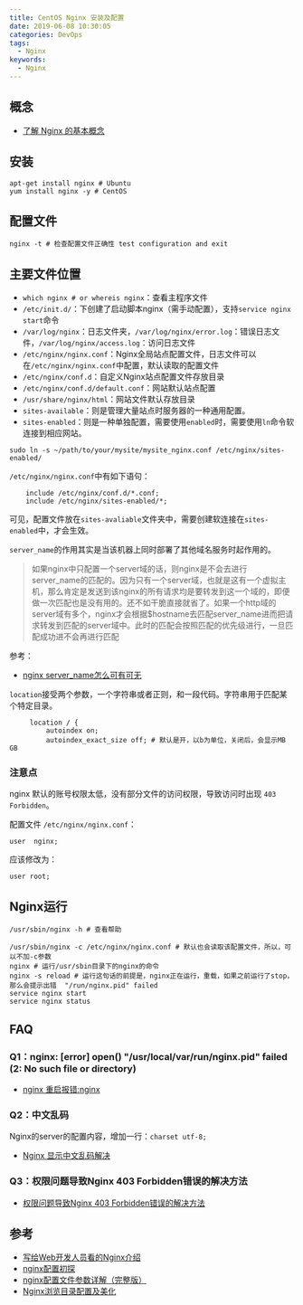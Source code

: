 ```yaml
---
title: CentOS Nginx 安装及配置
date: 2019-06-08 10:30:05
categories: DevOps
tags:
  - Nginx
keywords:
  - Nginx
---
```


## 概念

- [了解 Nginx 的基本概念](http://huang-jerryc.com/2016/10/14/%E4%BA%86%E8%A7%A3%20Nginx%20%E7%9A%84%E5%9F%BA%E6%9C%AC%E6%A6%82%E5%BF%B5/)

## 安装

```shell
apt-get install nginx # Ubuntu
yum install nginx -y # CentOS
```

<!-- more -->

## 配置文件

```shell
nginx -t # 检查配置文件正确性 test configuration and exit
```

## 主要文件位置

- `which nginx # or whereis nginx`：查看主程序文件
- `/etc/init.d/`：下创建了启动脚本nginx（需手动配置），支持`service nginx start`命令
- `/var/log/nginx`：日志文件夹，`/var/log/nginx/error.log`：错误日志文件，`/var/log/nginx/access.log`：访问日志文件
- `/etc/nginx/nginx.conf`：Nginx全局站点配置文件，日志文件可以在`/etc/nginx/nginx.conf`中配置，默认读取的配置文件
- `/etc/nginx/conf.d`：自定义Nginx站点配置文件存放目录
- `/etc/nginx/conf.d/default.conf`：网站默认站点配置
- `/usr/share/nginx/html`：网站文件默认存放目录
- `sites-available`：则是管理大量站点时服务器的一种通用配置。
- `sites-enabled`：则是一种单独配置，需要使用`enabled`时，需要使用`ln`命令软连接到相应网站。

```
sudo ln -s ~/path/to/your/mysite/mysite_nginx.conf /etc/nginx/sites-enabled/
```

`/etc/nginx/nginx.conf`中有如下语句：
```
	include /etc/nginx/conf.d/*.conf;
	include /etc/nginx/sites-enabled/*;
```
可见，配置文件放在`sites-avaliable`文件夹中，需要创建软连接在`sites-enabled`中，才会生效。

`server_name`的作用其实是当该机器上同时部署了其他域名服务时起作用的。

> 如果nginx中只配置一个server域的话，则nginx是不会去进行server_name的匹配的。因为只有一个server域，也就是这有一个虚拟主机，那么肯定是发送到该nginx的所有请求均是要转发到这一个域的，即便做一次匹配也是没有用的。还不如干脆直接就省了。如果一个http域的server域有多个，nginx才会根据$hostname去匹配server_name进而把请求转发到匹配的server域中。此时的匹配会按照匹配的优先级进行，一旦匹配成功进不会再进行匹配

参考：
- [nginx server_name怎么可有可无](https://www.oschina.net/question/922543_91357)


`location`接受两个参数，一个字符串或者正则，和一段代码。字符串用于匹配某个特定目录。

```
     location / {
         autoindex on;
         autoindex_exact_size off; # 默认是开，以b为单位，关闭后，会显示MB GB
```

### 注意点
nginx 默认的账号权限太低，没有部分文件的访问权限，导致访问时出现 `403 Forbidden`。

配置文件 `/etc/nginx/nginx.conf`：
```
user  nginx;
```

应该修改为：
```
user root;
```

## Nginx运行
```
/usr/sbin/nginx -h # 查看帮助
```

```
/usr/sbin/nginx -c /etc/nginx/nginx.conf # 默认也会读取该配置文件，所以，可以不加-c参数
nginx # 运行/usr/sbin目录下的nginx的命令
nginx -s reload # 运行这句话的前提是，nginx正在运行，重载，如果之前运行了stop，那么会提示出错  "/run/nginx.pid" failed
service nginx start
service nginx status
```

## FAQ
### Q1：nginx: [error] open() "/usr/local/var/run/nginx.pid" failed (2: No such file or directory)

- [nginx 重启报错:nginx](https://www.jianshu.com/p/4f8b57632e2b)

### Q2：中文乱码

Nginx的server的配置内容，增加一行：`charset utf-8;`

- [Nginx 显示中文乱码解决](https://blog.csdn.net/qq_35448976/article/details/79256873)

### Q3：权限问题导致Nginx 403 Forbidden错误的解决方法
- [权限问题导致Nginx 403 Forbidden错误的解决方法](https://www.jb51.net/article/54190.htm)

## 参考
- [写给Web开发人员看的Nginx介绍](https://fraserxu.me/2013/06/22/Nginx-for-developers/)
- [nginx配置初探](http://blog.qiji.tech/archives/2425)
- [nginx配置文件参数详解（完整版）](https://codeday.me/collect/20181015/307342.html)
- [Nginx浏览目录配置及美化](https://segmentfault.com/a/1190000012606305)